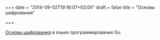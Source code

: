 +++
date = "2014-09-02T19:16:07+03:00"
draft = false
title = "Основы шифрования"

+++

<p><a href="http://www.golangcast.tv/articles/basic-encryption-in-golang">Основы шифрования</a> в языке программирования Go.</p>

